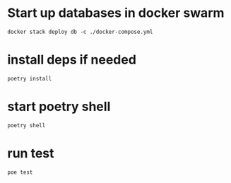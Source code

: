 # Start up databases in docker swarm

```
docker stack deploy db -c ./docker-compose.yml
```

# install deps if needed
```poetry install```

# start poetry shell
```poetry shell```

# run test
```poe test```



